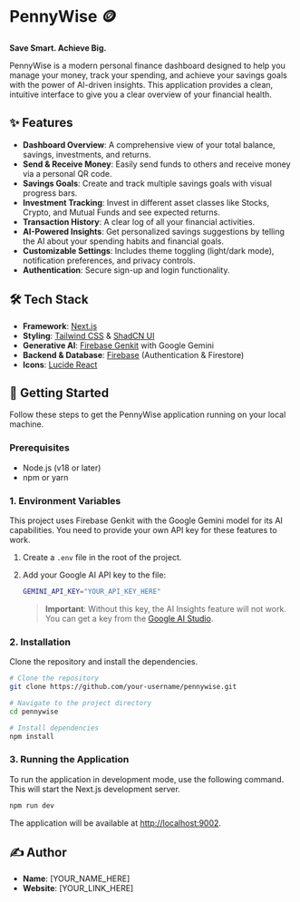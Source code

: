 # PennyWise 🪙

**Save Smart. Achieve Big.**

PennyWise is a modern personal finance dashboard designed to help you manage your money, track your spending, and achieve your savings goals with the power of AI-driven insights. This application provides a clean, intuitive interface to give you a clear overview of your financial health.

## ✨ Features

-   **Dashboard Overview**: A comprehensive view of your total balance, savings, investments, and returns.
-   **Send & Receive Money**: Easily send funds to others and receive money via a personal QR code.
-   **Savings Goals**: Create and track multiple savings goals with visual progress bars.
-   **Investment Tracking**: Invest in different asset classes like Stocks, Crypto, and Mutual Funds and see expected returns.
-   **Transaction History**: A clear log of all your financial activities.
-   **AI-Powered Insights**: Get personalized savings suggestions by telling the AI about your spending habits and financial goals.
-   **Customizable Settings**: Includes theme toggling (light/dark mode), notification preferences, and privacy controls.
-   **Authentication**: Secure sign-up and login functionality.

## 🛠️ Tech Stack

-   **Framework**: [Next.js](https://nextjs.org/)
-   **Styling**: [Tailwind CSS](https://tailwindcss.com/) & [ShadCN UI](https://ui.shadcn.com/)
-   **Generative AI**: [Firebase Genkit](https://firebase.google.com/docs/genkit) with Google Gemini
-   **Backend & Database**: [Firebase](https://firebase.google.com/) (Authentication & Firestore)
-   **Icons**: [Lucide React](https://lucide.dev/)

## 🚀 Getting Started

Follow these steps to get the PennyWise application running on your local machine.

### Prerequisites

-   Node.js (v18 or later)
-   npm or yarn

### 1. Environment Variables

This project uses Firebase Genkit with the Google Gemini model for its AI capabilities. You need to provide your own API key for these features to work.

1.  Create a `.env` file in the root of the project.
2.  Add your Google AI API key to the file:

    ```bash
    GEMINI_API_KEY="YOUR_API_KEY_HERE"
    ```

    > **Important**: Without this key, the AI Insights feature will not work. You can get a key from the [Google AI Studio](https://aistudio.google.com/app/apikey).

### 2. Installation

Clone the repository and install the dependencies.

```bash
# Clone the repository
git clone https://github.com/your-username/pennywise.git

# Navigate to the project directory
cd pennywise

# Install dependencies
npm install
```

### 3. Running the Application

To run the application in development mode, use the following command. This will start the Next.js development server.

```bash
npm run dev
```

The application will be available at [http://localhost:9002](http://localhost:9002).

## ✍️ Author

-   **Name**: [YOUR_NAME_HERE]
-   **Website**: [YOUR_LINK_HERE]
